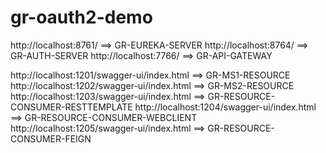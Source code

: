 # gr-oauth2-demo

http://localhost:8761/							==> GR-EUREKA-SERVER
http://localhost:8764/							==> GR-AUTH-SERVER
http://localhost:7766/							==> GR-API-GATEWAY

http://localhost:1201/swagger-ui/index.html		==> GR-MS1-RESOURCE
http://localhost:1202/swagger-ui/index.html		==> GR-MS2-RESOURCE
http://localhost:1203/swagger-ui/index.html		==> GR-RESOURCE-CONSUMER-RESTTEMPLATE
http://localhost:1204/swagger-ui/index.html		==> GR-RESOURCE-CONSUMER-WEBCLIENT
http://localhost:1205/swagger-ui/index.html		==> GR-RESOURCE-CONSUMER-FEIGN